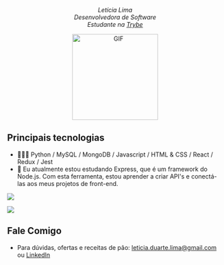
<p align="center">
  <em>
    Letícia Lima
    <br>
    Desenvolvedora de Software
    <br>
    Estudante na <a href="https://github.com/tryber">Trybe</a>
  </em>
</p>
<p align="center"><img align="center" width="200px" alt="GIF" src="https://media.giphy.com/media/d3JtCNegRi2zgmpG/giphy.gif" /></p>

## Principais tecnologias

- 👩🏽‍💻 Python / MySQL / MongoDB / Javascript / HTML & CSS / React / Redux / Jest 
- 📖 Eu atualmente estou estudando Express, que é um framework do Node.js. Com esta ferramenta, estou aprender a criar API's e conectá-las aos meus projetos de front-end.

![](https://github-readme-stats.vercel.app/api/top-langs/?username=lcdlima&theme=buefy&layout=compact)

![](https://github-readme-stats.vercel.app/api?username=lcdlima&show_icons=true&hide_border=true)

## Fale Comigo

- Para dúvidas, ofertas e receitas de pão: leticia.duarte.lima@gmail.com ou <a href="https://www.linkedin.com/in/leticiaduartelima/">LinkedIn</a>
